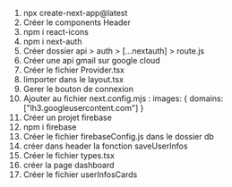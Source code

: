 1) npx create-next-app@latest
2) Créer le components Header
3) npm i react-icons
4) npm i next-auth
5) Créer dossier api > auth > [...nextauth] > route.js
6) Créer une api gmail sur google cloud
7) Créer le fichier Provider.tsx
8) limporter dans le layout.tsx
9) Gerer le bouton de connexion
10) Ajouter au fichier next.config.mjs :   images: {
    domains: ["lh3.googleusercontent.com"]
  }
11) Créer un projet firebase 
12) npm i firebase
13) Créer le fichier firebaseConfig.js dans le dossier db
14) créer dans header la fonction saveUserInfos
15) Créer le fichier types.tsx
16) créer la page dashboard
17) Créer le fichier userInfosCards